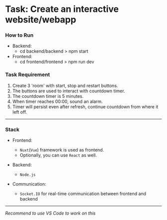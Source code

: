 # Task: Create an interactive website/webapp

### How to Run
- Backend:
  - cd backend/backend > npm start
- Frontend:
  - cd frontend/frontend > npm run dev

### Task Requirement
1. Create 3 'room' with start, stop and restart buttons.
2. The buttons are used to interact with countdown timer.
3. The countdown timer is 5 minutes.
4. When timer reaches 00:00, sound an alarm.
5. Timer will persist even after refresh, continue countdown from where it left off.
---

### Stack
- Frontend:
  - `Nuxt`(`Vue`) framework is used as frontend.
  - Optionally, you can use `React` as well.

- Backend:
  - `Node.js`

- Communication:
  - `Socket.IO` for real-time communication between frontend and backend
---

*Recommend to use VS Code to work on this*
